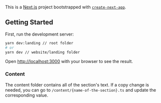 This is a [Next.js](https://nextjs.org/) project bootstrapped with [`create-next-app`](https://github.com/vercel/next.js/tree/canary/packages/create-next-app).

## Getting Started

First, run the development server:

```bash
yarn dev:landing // root folder
# or
yarn dev // website/landing folder
```

Open [http://localhost:3000](http://localhost:3000) with your browser to see the result.

### Content

The content folder contains all of the section's text. If a copy change is needed, you can go to `/content/{name-of-the-section}.ts` and update the corresponding value.
